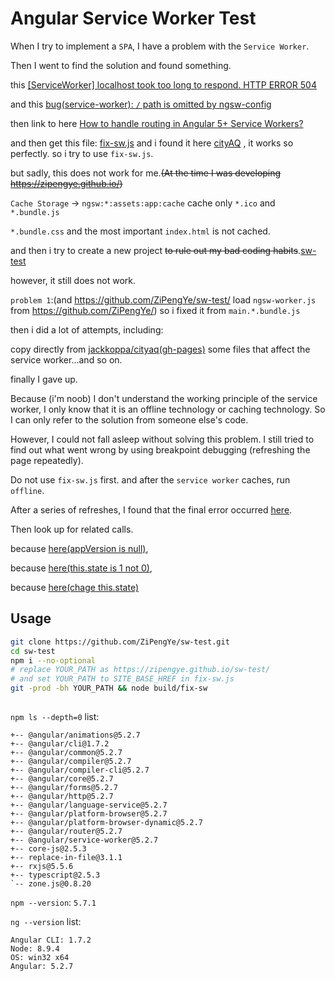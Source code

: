 # Angular Service Worker Test

When I try to implement a `SPA`, I have a problem with the `Service Worker`.

Then I went to find the solution and found something.

this
[[ServiceWorker] localhost took too long to respond. HTTP ERROR 504](https://github.com/angular/angular/issues/21636)

and this
[bug(service-worker): `/` path is omitted by ngsw-config](https://github.com/angular/angular/issues/19945)

then link to here
[How to handle routing in Angular 5+ Service Workers?
](https://stackoverflow.com/questions/48565629/how-to-handle-routing-in-angular-5-service-workers)

and then get this file:
[fix-sw.js](https://gist.github.com/jackkoppa/0f2b5e8cd683a5261037c685ad8bcc8b)
and i found it here
[cityAQ](https://jackkoppa.github.io/cityaq/search)
, it works so perfectly. so i try to use `fix-sw.js`.

but sadly, this does not work for me.~~(At the time I was developing https://zipengye.github.io/)~~

`Cache Storage` -> `ngsw:*:assets:app:cache` cache only `*.ico` and `*.bundle.js`

`*.bundle.css` and the most important `index.html` is not cached.

and then i try to create a new project ~~to rule out my bad coding habits~~.[sw-test](https://github.com/ZiPengYe/sw-test)

however, it still does not work.

`problem 1`:(and https://github.com/ZiPengYe/sw-test/ load `ngsw-worker.js` from https://github.com/ZiPengYe/)
so i fixed it from `main.*.bundle.js`

then i did a lot of attempts, including:

copy directly from [jackkoppa/cityaq(gh-pages)](https://github.com/jackkoppa/cityaq) some files that affect the service worker...and so on.

finally I gave up.

Because (i'm noob) I don't understand the working principle of the service worker, I only know that it is an offline technology or caching technology. So I can only refer to the solution from someone else's code.

However, I could not fall asleep without solving this problem. I still tried to find out what went wrong by using breakpoint debugging (refreshing the page repeatedly).

Do not use `fix-sw.js` first.
and after the `service worker` caches, run `offline`.

After a series of refreshes, I found that the final error occurred [here](https://github.com/ZiPengYe/sw-test/blob/gh-pages/ngsw-worker.js#L2468).

Then look up for related calls.

because [here(appVersion is null)](https://github.com/ZiPengYe/sw-test/blob/gh-pages/ngsw-worker.js#L1950),

because [here(this.state is 1 not 0)](https://github.com/ZiPengYe/sw-test/blob/gh-pages/ngsw-worker.js#L2164),

because [here(chage this.state)](https://github.com/ZiPengYe/sw-test/blob/gh-pages/ngsw-worker.js#L2295)

## Usage
```bash
git clone https://github.com/ZiPengYe/sw-test.git
cd sw-test
npm i --no-optional
# replace YOUR_PATH as https://zipengye.github.io/sw-test/
# and set YOUR_PATH to SITE_BASE_HREF in fix-sw.js
git -prod -bh YOUR_PATH && node build/fix-sw
```

##
`npm ls --depth=0`
list:
```
+-- @angular/animations@5.2.7
+-- @angular/cli@1.7.2
+-- @angular/common@5.2.7
+-- @angular/compiler@5.2.7
+-- @angular/compiler-cli@5.2.7
+-- @angular/core@5.2.7
+-- @angular/forms@5.2.7
+-- @angular/http@5.2.7
+-- @angular/language-service@5.2.7
+-- @angular/platform-browser@5.2.7
+-- @angular/platform-browser-dynamic@5.2.7
+-- @angular/router@5.2.7
+-- @angular/service-worker@5.2.7
+-- core-js@2.5.3
+-- replace-in-file@3.1.1
+-- rxjs@5.5.6
+-- typescript@2.5.3
`-- zone.js@0.8.20
```

`npm --version`: `5.7.1`

`ng --version`
list:
```
Angular CLI: 1.7.2
Node: 8.9.4
OS: win32 x64
Angular: 5.2.7
```
